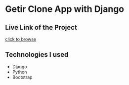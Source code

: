 # Getir Clone App with Django
## Live Link of the Project 
[click to browse](http://oguzdogan.pythonanywhere.com/)
## Technologies I used
- Django
- Python
- Bootstrap
